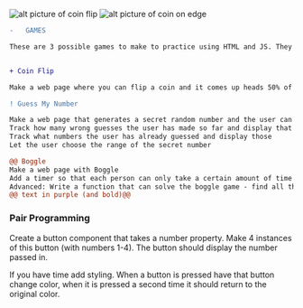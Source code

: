 ![alt picture of coin flip](https://encrypted-tbn0.gstatic.com/images?q=tbn:ANd9GcQg-BeN0gPpkpBDGRcavIl5xPUGxYUd9AvdXH6iIQhZXTCJJVKz7Oscf5iMN02W_5yQGaE&usqp=CAU)
![alt picture of coin on edge](src="./")

```diff
-   GAMES

These are 3 possible games to make to practice using HTML and JS. They are listed easiest to hardest. Feel free to work on whichever one(s) are a good challenge for you. There's not much instruction -- it's up to you to decide how the site will look and the details of how it works. Be creative!


+ Coin Flip

Make a web page where you can flip a coin and it comes up heads 50% of times and tails 50% of times. Then add a box where the user can say how many coins they want to flip. Then display that many coins and flip them all randomly.

! Guess My Number

Make a web page that generates a secret random number and the user can guess the number until they get it right. For each guess, the game should display whether the answer is higher, lower, or correct.
Track how many wrong guesses the user has made so far and display that count
Track what numbers the user has already guessed and display those
Let the user choose the range of the secret number

@@ Boggle
Make a web page with Boggle
Add a timer so that each person can only take a certain amount of time for a turn
Advanced: Write a function that can solve the boggle game - find all the valid words using a dictionary
@@ text in purple (and bold)@@
```

### Pair Programming

Create a button component that takes a number property.
Make 4 instances of this button (with numbers 1-4).
The button should display the number passed in.

If you have time add styling. When a button is pressed have that button change color, when it is pressed a second time it should return to the original color.

